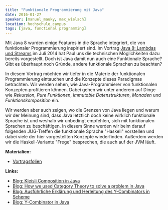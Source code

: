 ```yaml
---
title: "Funktionale Programmierung mit Java"
date: 2016-01-27
speaker: [manuel_mauky, max_wielsch]
location: hochschule_campus
tags: [java, functional programming]
---
```


Mit Java 8 wurden einige Features in die Sprache integriert, die von funktionaler Programmierung inspiriert sind. Im
Vortrag [Java 8: Lambdas und Streams](http://www.jug-gr.de/2014/07/30/java8-streams.html) im Juli 2014 hat Paul uns die
technischen Möglichkeiten dazu bereits vorgestellt. Doch ist Java damit nun auch eine Funktionale Sprache? Gibt es
überhaupt noch Gründe, andere funktionale Sprachen zu beachten?

In diesem Vortrag möchten wir tiefer in die Materie der funktionalen Programmierung eintauchen und die Konzepte dieses
Paradigmas betrachten. Wir werden sehen, wie Java-Programmierer von funktionalen Konzepten profitieren können. Dabei
gehen wir unter anderem auf Dinge wie _Rekursion_, _Pure Funktionen_, _Immutable Datenstrukturen_, _Monaden_ und
_Funktionskomposition_ ein.

Wir werden aber auch zeigen, wo die Grenzen von Java liegen und warum wir der Meinung sind, dass Java letztlich doch
keine wirklich funktionale Sprache ist und weshalb wir unbedingt empfehlen, sich mit funktionalen Sprachen zu
beschäftigen. In diesem Sinne werden wir beim darauf folgenden JUG-Treffen die funktionale Sprache "Haskell" vorstellen
und dabei viele der hier vorgestellten Konzepte wiederfinden. Außerdem werden wir die Haskell-Variante "Frege"
besprechen, die auch auf der JVM läuft.

**Materialien:**

- [Vortragsfolien](/downloads/juggr_funktionale_programmierung_java.pdf)

**Links:**

- [Blog: Kleisli Composition in Java](http://sebastian-millies.blogspot.de/2015/09/cartesian-products-with-kleisli.html)
- [Blog: How we used Category Theory to solve a problem in Java](http://techblog.realestate.com.au/how-we-used-category-theory-to-solve-a-problem-in-java/)
- [Blog: Ausführliche Erklärung und Herleitung des Y-Combinators in Scheme](http://mvanier.livejournal.com/2897.html?nojs=1)
- [Blog: Y-Combinator in Java](http://sebastian-millies.blogspot.de/2013/09/the-y-combinator.html)
